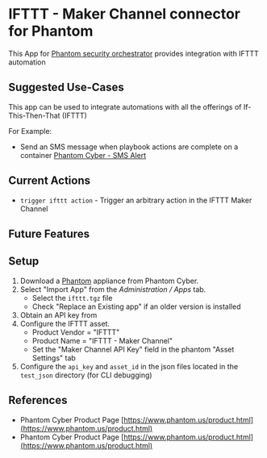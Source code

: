 # IFTTT - Maker Channel connector for Phantom

This App for [Phantom security orchestrator](https://www.phantom.us/product.html) provides integration with IFTTT automation


## Suggested Use-Cases

This app can be used to integrate automations with all the offerings of If-This-Then-That (IFTTT)

For Example:

*   Send an SMS message when playbook actions are complete on a container [Phantom Cyber - SMS Alert](https://ifttt.com/recipes/428641-phantom-cyber-sms-alert)

## Current Actions

* `trigger ifttt action` - Trigger an arbitrary action in the IFTTT Maker Channel

## Future Features


## Setup

1. Download a [Phantom](https://www.phantom.us/product.html) appliance from Phantom Cyber.
2. Select "Import App" from the *Administration / Apps* tab.
   * Select the `ifttt.tgz` file
   * Check "Replace an Existing app" if an older version is installed
3. Obtain an API key from 
4. Configure the IFTTT asset.  
   * Product Vendor = "IFTTT"
   * Product Name  = "IFTTT - Maker Channel"
   * Set the "Maker Channel API Key" field in the phantom "Asset Settings" tab
5. Configure the `api_key` and `asset_id` in the json files located in the `test_json` directory (for CLI debugging)

## References

*   Phantom Cyber Product Page [https://www.phantom.us/product.html](https://www.phantom.us/product.html)
*   Phantom Cyber Product Page [https://www.phantom.us/product.html](https://www.phantom.us/product.html)

